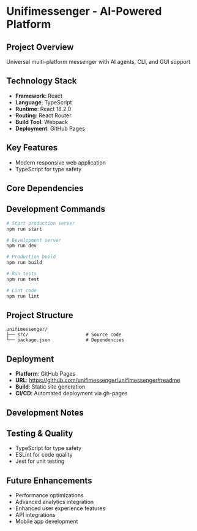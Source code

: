 # Unifimessenger - AI-Powered Platform

## Project Overview
Universal multi-platform messenger with AI agents, CLI, and GUI support

## Technology Stack
- **Framework**: React
- **Language**: TypeScript
- **Runtime**: React 18.2.0
- **Routing**: React Router
- **Build Tool**: Webpack
- **Deployment**: GitHub Pages

## Key Features
- Modern responsive web application
- TypeScript for type safety

## Core Dependencies

## Development Commands
```bash
# Start production server
npm run start

# Development server
npm run dev

# Production build
npm run build

# Run tests
npm run test

# Lint code
npm run lint

```

## Project Structure
```
unifimessenger/
├── src/                     # Source code
└── package.json             # Dependencies
```

## Deployment
- **Platform**: GitHub Pages
- **URL**: https://github.com/unifimessenger/unifimessenger#readme
- **Build**: Static site generation
- **CI/CD**: Automated deployment via gh-pages

## Development Notes

## Testing & Quality
- TypeScript for type safety
- ESLint for code quality
- Jest for unit testing

## Future Enhancements
- Performance optimizations
- Advanced analytics integration
- Enhanced user experience features
- API integrations
- Mobile app development

